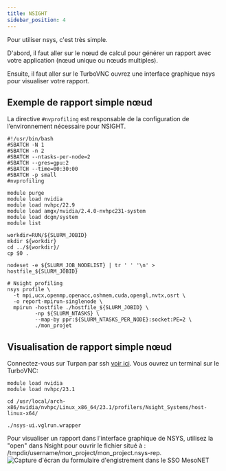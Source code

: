 ```yaml
---
title: NSIGHT
sidebar_position: 4
---
```



Pour utiliser nsys, c'est très simple.

D'abord, il faut aller sur le nœud de calcul pour générer un rapport avec votre application (nœud unique ou nœuds multiples).

Ensuite, il faut aller sur le TurboVNC ouvrez une interface graphique nsys pour visualiser votre rapport.

## Exemple de rapport simple nœud
La directive `#nvprofiling` est responsable de la configuration de l’environnement nécessaire pour NSIGHT.

```
#!/usr/bin/bash
#SBATCH -N 1 
#SBATCH -n 2 
#SBATCH --ntasks-per-node=2
#SBATCH --gres=gpu:2
#SBATCH --time=00:30:00
#SBATCH -p small 
#nvprofiling

module purge
module load nvidia 
module load nvhpc/22.9
module load amgx/nvidia/2.4.0-nvhpc231-system
module load dcgm/system
module list

workdir=RUN/${SLURM_JOBID}
mkdir ${workdir}
cd ../${workdir}/
cp $0 .

nodeset -e ${SLURM_JOB_NODELIST} | tr ' ' '\n' > hostfile_${SLURM_JOBID}

# Nsight profiling
nsys profile \
  -t mpi,ucx,openmp,openacc,oshmem,cuda,opengl,nvtx,osrt \
  -o report-mpirun-singlenode \
  mpirun -hostfile ./hostfile_${SLURM_JOBID} \
         -np ${SLURM_NTASKS} \
         --map-by ppr:${SLURM_NTASKS_PER_NODE}:socket:PE=2 \
         ./mon_projet
```


## Visualisation de rapport simple nœud
Connectez-vous sur Turpan par ssh [voir ici](../connexion/visu.md). Vous ouvrez un terminal sur le TurboVNC:
```
module load nvidia
module load nvhpc/23.1

cd /usr/local/arch-x86/nvidia/nvhpc/Linux_x86_64/23.1/profilers/Nsight_Systems/host-linux-x64/

./nsys-ui.vglrun.wrapper
```
Pour visualiser un rapport dans l'interface graphique de NSYS, utilisez la "open" dans Nsight pour ouvrir le fichier situé à : /tmpdir/username/mon_project/mon_project.nsys-rep.
![Capture d'écran du formulaire d'engistrement dans le SSO MesoNET](/img/turpan/nsight.png)

